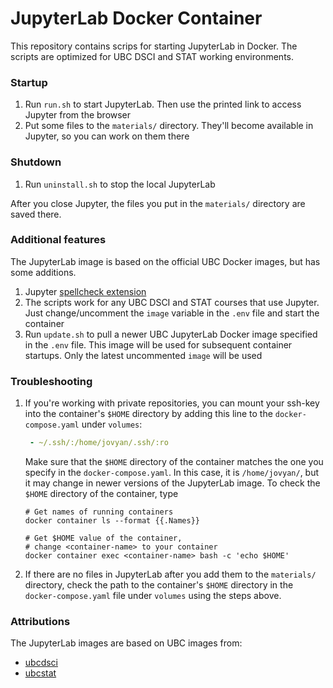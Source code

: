 # JupyterLab Docker Container

This repository contains scrips for starting JupyterLab in Docker.
The scripts are optimized for UBC DSCI and STAT working environments.

### Startup

1. Run `run.sh` to start JupyterLab. Then use the printed link to access Jupyter from the browser
2. Put some files to the `materials/` directory. They'll become available in Jupyter, so you can work on them there

### Shutdown

1. Run `uninstall.sh` to stop the local JupyterLab

After you close Jupyter, the files you put in the `materials/` directory are saved there.

### Additional features

The JupyterLab image is based on the official UBC Docker images, but has some additions.

1. Jupyter [spellcheck extension](https://github.com/jupyterlab-contrib/spellchecker)
2. The scripts work for any UBC DSCI and STAT courses that use Jupyter. Just change/uncomment the `image` variable in the `.env` file and start the container
3. Run `update.sh` to pull a newer UBC JupyterLab Docker image specified in the `.env` file. This image will be used for subsequent container startups. Only the latest uncommented `image` will be used

### Troubleshooting

1. If you're working with private repositories, you can mount your ssh-key into the container's `$HOME` directory by adding this line to the `docker-compose.yaml` under `volumes`:
   
   ```yaml
    - ~/.ssh/:/home/jovyan/.ssh/:ro
   ```
   
   Make sure that the `$HOME` directory of the container matches the one you specify in the `docker-compose.yaml`. In this case, it is `/home/jovyan/`, but it may change in newer versions of the JupyterLab image. To check the `$HOME` directory of the container, type
   
   ```shell
   # Get names of running containers
   docker container ls --format {{.Names}}
   
   # Get $HOME value of the container,
   # change <container-name> to your container
   docker container exec <container-name> bash -c 'echo $HOME'
   ```
2. If there are no files in JupyterLab after you add them to the `materials/` directory, check the path to the container's `$HOME` directory in the `docker-compose.yaml` file under `volumes` using the steps above.

### Attributions

The JupyterLab images are based on UBC images from:

* [ubcdsci](https://hub.docker.com/u/ubcdsci)
* [ubcstat](https://hub.docker.com/u/ubcstat)
